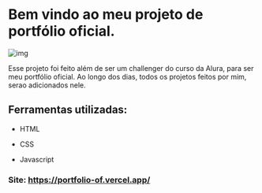 # Bem vindo ao meu projeto de portfólio oficial.

![img](https://github.com/user-attachments/assets/bdd310e2-613f-41bb-beb3-fd6c5cba3d58)

Esse projeto foi feito além de ser um challenger do curso da Alura, para ser meu portfólio oficial. 
Ao longo dos dias, todos os projetos feitos por mim, serao adicionados nele.

## Ferramentas utilizadas:

* HTML

* CSS

* Javascript

 ### Site: https://portfolio-of.vercel.app/
